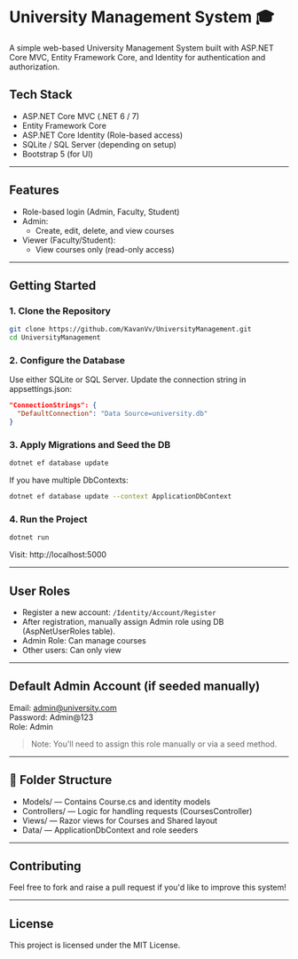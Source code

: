 # University Management System 🎓

A simple web-based University Management System built with ASP.NET Core MVC, Entity Framework Core, and Identity for authentication and authorization.

##  Tech Stack

- ASP.NET Core MVC (.NET 6 / 7)
- Entity Framework Core
- ASP.NET Core Identity (Role-based access)
- SQLite / SQL Server (depending on setup)
- Bootstrap 5 (for UI)

---

##  Features

- Role-based login (Admin, Faculty, Student)
- Admin:
  - Create, edit, delete, and view courses
- Viewer (Faculty/Student):
  - View courses only (read-only access)

---

## Getting Started

### 1. Clone the Repository
```bash
git clone https://github.com/KavanVv/UniversityManagement.git
cd UniversityManagement
```

### 2. Configure the Database
Use either SQLite or SQL Server. Update the connection string in appsettings.json:
```json
"ConnectionStrings": {
  "DefaultConnection": "Data Source=university.db"
}
```

### 3. Apply Migrations and Seed the DB
```bash
dotnet ef database update
```

If you have multiple DbContexts:
```bash
dotnet ef database update --context ApplicationDbContext
```

### 4. Run the Project
```bash
dotnet run
```
Visit: http://localhost:5000

---

## User Roles

- Register a new account: `/Identity/Account/Register`
- After registration, manually assign Admin role using DB (AspNetUserRoles table).
- Admin Role: Can manage courses
- Other users: Can only view

---

## Default Admin Account (if seeded manually)

Email: admin@university.com  
Password: Admin@123  
Role: Admin

> Note: You'll need to assign this role manually or via a seed method.

---

## 📂 Folder Structure

- Models/ — Contains Course.cs and identity models
- Controllers/ — Logic for handling requests (CoursesController)
- Views/ — Razor views for Courses and Shared layout
- Data/ — ApplicationDbContext and role seeders

---

##  Contributing

Feel free to fork and raise a pull request if you'd like to improve this system!

---

##  License

This project is licensed under the MIT License.

